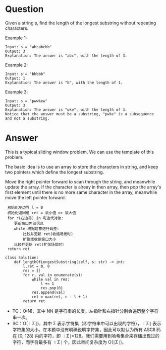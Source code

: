 # Question
Given a string s, find the length of the longest substring without repeating characters.

Example 1:
```
Input: s = "abcabcbb"
Output: 3
Explanation: The answer is "abc", with the length of 3.
```
Example 2:
```
Input: s = "bbbbb"
Output: 1
Explanation: The answer is "b", with the length of 1.
```
Example 3:
```
Input: s = "pwwkew"
Output: 3
Explanation: The answer is "wke", with the length of 3.
Notice that the answer must be a substring, "pwke" is a subsequence and not a substring.
```

# Answer
This is a typical sliding window problem. We can use the template of this problem. 

The basic idea is to use an array to store the characters in string, and keep two pointers which define the longest substring. 

Move the right pointer forward to scan through the string, and meanwhile update the array. If the character is alreay in then array, then pop the array's first element until there is no more same character in the array, meanwhile move the left pointer forward.
```
 初始化左边界 l = 0
 初始化返回值 ret = 最小值 or 最大值
 for r(右边界) in 可迭代对象:
    更新窗口内部信息
    while 根据题意进行调整:
        比较并更新 ret(收缩场景时)
        扩张或收缩窗口大小
    比较并更新 ret(扩张场景时)
 return ret
```
```python3
class Solution:
    def lengthOfLongestSubstring(self, s: str) -> int:
        l,ret = 0, 0
        res = []
        for r, val in enumerate(s):
            while val in res:
                l += 1
                res.pop(0)
            res.append(val)
            ret = max(ret, r - l + 1)
        return ret              
```

- TC：O(N)，其中 NN 是字符串的长度。左指针和右指针分别会遍历整个字符串一次。
- SC：O(∣Σ∣)，其中 Σ 表示字符集（即字符串中可以出现的字符），∣Σ∣ 表示字符集的大小。在本题中没有明确说明字符集，因此可以默认为所有 ASCII 码在 [0, 128) 内的字符，即 ∣Σ∣=128。我们需要用到哈希集合来存储出现过的字符，而字符最多有 ∣Σ∣ 个，因此空间复杂度为 O(∣Σ∣)。

